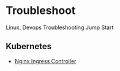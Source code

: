 # Troubleshoot

Linux, Devops Troubleshooting Jump Start

## Kubernetes

- [Nginx Ingress Controller](https://kubernetes.github.io/ingress-nginx/troubleshooting/)

